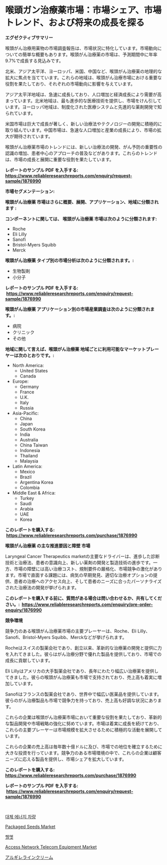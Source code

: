 <p><h1>喉頭ガン治療薬市場：市場シェア、市場トレンド、および将来の成長を探る</h1></p><p><strong>エグゼクティブサマリー</strong></p>
<p><p>喉頭がん治療用薬物の市場調査報告は、市場状況に特化しています。市場動向についての簡単な概要もあります。喉頭がん治療薬の市場は、予測期間中に年率9.7%で成長する見込みです。</p><p>北米、アジア太平洋、ヨーロッパ、米国、中国など、喉頭がん治療薬の地理的な拡大に焦点を当てています。これらの地域は、喉頭がん治療市場における重要な役割を果たしており、それぞれの市場動向に影響を与えています。</p><p>アジア太平洋地域は、急速に成長しており、人口増加と経済成長により需要が高まっています。北米地域は、最も進歩的な医療技術を提供し、市場をけん引しています。ヨーロッパ地域は、制度化された医療システムと先進的な薬剤開発で知られています。</p><p>米国市場は巨大で成長が著しく、新しい治療法やテクノロジーの開発に積極的に取り組んでいます。中国市場は、急速な人口増加と産業の成長により、市場の拡大が期待されています。</p><p>喉頭がん治療薬市場のトレンドには、新しい治療法の開発、がん予防の重要性の認識の増加、患者中心のアプローチの普及などがあります。これらのトレンドは、市場の成長と展開に重要な役割を果たしています。</p></p>
<p><strong>レポートのサンプル PDF を入手する: <a href="https://www.reliableresearchreports.com/enquiry/request-sample/1876990">https://www.reliableresearchreports.com/enquiry/request-sample/1876990</a></strong></p>
<p><strong>市場セグメンテーション:</strong></p>
<p><strong> 喉頭がん治療薬 市場はさらに概要、展開、アプリケーション、地域に分類されます :</strong></p>
<p><strong>コンポーネントに関しては、 喉頭がん治療薬 市場は次のように分類されます: &nbsp;</strong></p>
<p><ul><li>Roche</li><li>Eli Lilly</li><li>Sanofi</li><li>Bristol-Myers Squibb</li><li>Merck</li></ul></p>
<p><strong> 喉頭がん治療薬 タイプ別の市場分析は次のように分類されます。:</strong></p>
<p><ul><li>生物製剤</li><li>小分子</li></ul></p>
<p><strong>レポートのサンプル PDF を入手する: &nbsp;<a href="https://www.reliableresearchreports.com/enquiry/request-sample/1876990">https://www.reliableresearchreports.com/enquiry/request-sample/1876990</a></strong></p>
<p><strong> 喉頭がん治療薬 アプリケーション別の市場産業調査は次のように分類されます。:</strong></p>
<p><ul><li>病院</li><li>クリニック</li><li>その他</li></ul></p>
<p><strong>地域に関して言えば、喉頭がん治療薬 地域ごとに利用可能なマーケットプレーヤーは次のとおりです。:</strong></p>
<p><ul>
    <li>
        North America:
        <ul>
            <li>United States</li>
            <li>Canada</li>
        </ul>
    </li>
    <li>
        Europe:
        <ul>
            <li>Germany</li>
            <li>France</li>
            <li>U.K.</li>
            <li>Italy</li>
            <li>Russia</li>
        </ul>
    </li>
    <li>
        Asia-Pacific:
        <ul>
            <li>China</li>
            <li>Japan</li>
            <li>South Korea</li>
            <li>India</li>
            <li>Australia</li>
            <li>China Taiwan</li>
            <li>Indonesia</li>
            <li>Thailand</li>
            <li>Malaysia</li>
        </ul>
    </li>
    <li>
        Latin America:
        <ul>
            <li>Mexico</li>
            <li>Brazil</li>
            <li>Argentina Korea</li>
            <li>Colombia</li>
        </ul>
    </li>
    <li>
        Middle East & Africa:
        <ul>
            <li>Turkey</li>
            <li>Saudi</li>
            <li>Arabia</li>
            <li>UAE</li>
            <li>Korea</li>
        </ul>
    </li>
    </ul></p>
<p><strong>このレポートを購入する: &nbsp;<a href="https://www.reliableresearchreports.com/purchase/1876990">https://www.reliableresearchreports.com/purchase/1876990</a></strong></p>
<p><strong>喉頭がん治療薬 の主な推進要因と障壁 市場</strong></p>
<p><p>Laryngeal Cancer Therapeutics marketの主要なドライバーは、進歩した診断技術と治療法、患者の意識向上、新しい薬剤の開発と製造技術の進歩です。一方、市場の障壁には高い治療コスト、規制要件の厳格化、市場競争の激化があります。市場で直面する課題には、病気の早期発見、適切な治療オプションの提供、患者の治療へのアクセス向上、そして患者のニーズに合ったパーソナライズされた治療法の開発が挙げられます。</p></p>
<p><strong>このレポートを購入する前に、質問がある場合は問い合わせるか、共有してください。:&nbsp; <a href="https://www.reliableresearchreports.com/enquiry/pre-order-enquiry/1876990">https://www.reliableresearchreports.com/enquiry/pre-order-enquiry/1876990</a></strong></p>
<p><strong>競争環境</strong></p>
<p><p>競争力のある喉頭がん治療薬市場の主要プレーヤーは、Roche、Eli Lilly、Sanofi、Bristol-Myers Squibb、Merckなどが挙げられます。</p><p>Rocheはスイスの製薬会社であり、創立以来、革新的な治療薬の開発と提供に力を入れてきました。彼らはがん治療分野で優れた製品を提供しており、市場での成長に貢献しています。</p><p>Eli Lillyはアメリカの大手製薬会社であり、長年にわたり幅広い治療薬を提供してきました。彼らの喉頭がん治療薬も市場で支持されており、売上高も着実に増加しています。</p><p>Sanofiはフランスの製薬会社であり、世界中で幅広い医薬品を提供しています。彼らのがん治療製品も市場で競争力を持っており、売上高も好調な状況にあります。</p><p>これらの企業は喉頭がん治療薬市場において重要な役割を果たしており、革新的な製品開発や市場戦略の強化に努めています。市場は着実に成長を続けており、これらの主要プレーヤーは市場規模を拡大させるために積極的な活動を展開しています。</p><p>これらの企業の売上高は毎年数十億ドルに及び、市場での地位を確立するために大きな投資を行っています。競争力のある市場環境の中で、これらの企業は顧客ニーズに応える製品を提供し、市場シェアを拡大しています。</p></p>
<p><strong>このレポートを購入する: &nbsp; <a href="https://www.reliableresearchreports.com/purchase/1876990">https://www.reliableresearchreports.com/purchase/1876990</a></strong></p>
<p><strong>レポートのサンプル PDF を入手する: &nbsp;<a href="https://www.reliableresearchreports.com/enquiry/request-sample/1876990">https://www.reliableresearchreports.com/enquiry/request-sample/1876990</a></strong><strong></strong></p>
<p>&nbsp;</p>
<p><p><a href="https://github.com/vsr06p4p49/Market-Research-Report-List-1/blob/main/75152302547.md">대체 에너지 차량</a></p><p><a href="https://eight-handstand-8fb.notion.site/Packaged-Seeds-Market-Research-Report-Reveals-The-Latest-Trends-And-Opportunities-of-this-Market-for-d57d6bb2a0a54488bbbe48a2f9386109">Packaged Seeds Market</a></p><p><a href="https://medium.com/@gabrielblanda5656/2024%EB%85%84%EB%B6%80%ED%84%B0-2031%EB%85%84%EA%B9%8C%EC%A7%80-%EA%B8%B0%EA%B0%84%EC%97%90-%EB%8C%80%ED%95%9C-%ED%97%AC%EB%A9%A7-%EC%8B%9C%EC%9E%A5-%EB%8F%99%ED%96%A5%EA%B3%BC-%EC%8B%9C%EC%9E%A5-%EB%B6%84%EC%84%9D%EC%9D%84-%EC%98%88%EC%B8%A1%ED%95%A9%EB%8B%88%EB%8B%A4-1dc014b33b95">헬멧</a></p><p><a href="https://view.publitas.com/reportprime-1/access-network-telecom-equipment-market-size-market-trends-and-growth-outlook-forecasted-for-period-from-2024-to-2031/">Access Network Telecom Equipment Market</a></p><p><a href="https://github.com/mreklxf44233/Market-Research-Report-List-1/blob/main/97639272914.md">アルギレラインクリーム</a></p></p>